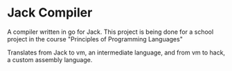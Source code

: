 # Jack Compiler

A compiler written in go for Jack. This project is being done for a school project in the course "Principles of Programming Languages"

Translates from Jack to vm, an intermediate language, and from vm to hack, a custom assembly language.
